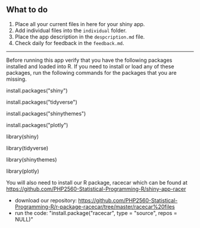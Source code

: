 ## What to do

1. Place all your current files in here for your shiny app. 
2. Add individual files into the `individual` folder.
3. Place the app description in the `despcription.md` file. 
4. Check daily for feedback in the `feedback.md`. 

---------------------------------
Before running this app verify that you have the following packages installed and loaded into R. If you need to install or load any of these packages, run the following commands for the packages that you are missing. 

install.packages("shiny")

install.packages("tidyverse")

install.packages("shinythemes")

install.packages("plotly")

library(shiny)

library(tidyverse)

library(shinythemes)

library(plotly)

You will also need to install our R package, racecar which can be found at https://github.com/PHP2560-Statistical-Programming-R/shiny-app-racer

- download our repository: 
https://github.com/PHP2560-Statistical-Programming-R/r-package-racecar/tree/master/racecar%20files
- run the code: "install.package("racecar", type = "source", repos = NULL)"
